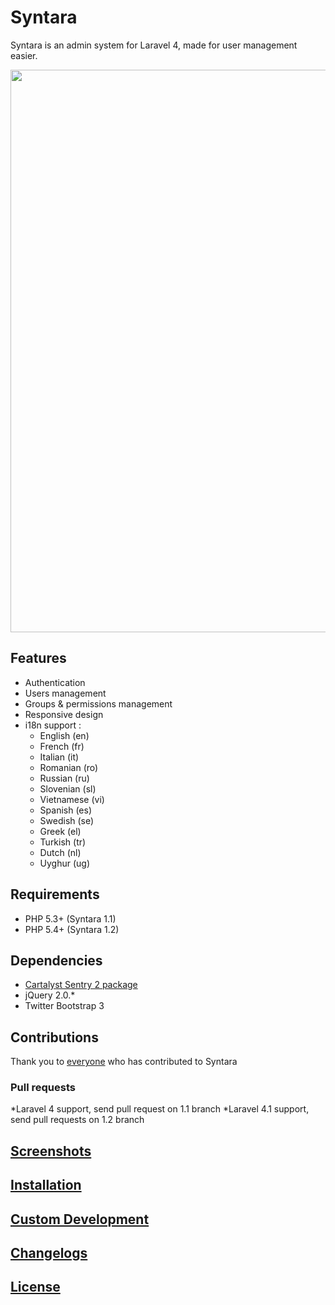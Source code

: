 # Syntara

Syntara is an admin system for Laravel 4, made for user management easier.

<img src="https://raw.github.com/MrJuliuss/syntara/master/screenshots/user_list.png" width="900" />

## Features

* Authentication
* Users management
* Groups & permissions management
* Responsive design
* i18n support :
    - English (en)
    - French (fr)
    - Italian (it)
    - Romanian (ro)
    - Russian (ru)
    - Slovenian (sl)
    - Vietnamese (vi)
    - Spanish (es)
    - Swedish (se)
    - Greek (el)
    - Turkish (tr)
    - Dutch (nl)
    - Uyghur (ug)

## Requirements

* PHP 5.3+ (Syntara 1.1)
* PHP 5.4+ (Syntara 1.2)

## Dependencies

* [Cartalyst Sentry 2 package](https://github.com/cartalyst/sentry)
* jQuery 2.0.*
* Twitter Bootstrap 3

## Contributions

Thank you to [everyone](https://github.com/MrJuliuss/syntara/graphs/contributors) who has contributed to Syntara

### Pull requests

*Laravel 4 support, send pull request on 1.1 branch
*Laravel 4.1 support, send pull requests on 1.2 branch


## [Screenshots](http://mrjuliuss.github.io/syntara/docs/screenshots.html)

## [Installation](http://mrjuliuss.github.io/syntara/docs/installation.html)

## [Custom Development](http://mrjuliuss.github.io/syntara/docs/custom.html)

## [Changelogs](http://mrjuliuss.github.io/syntara/docs/changelogs.html)

## [License](http://mrjuliuss.github.io/syntara/docs/license.html)